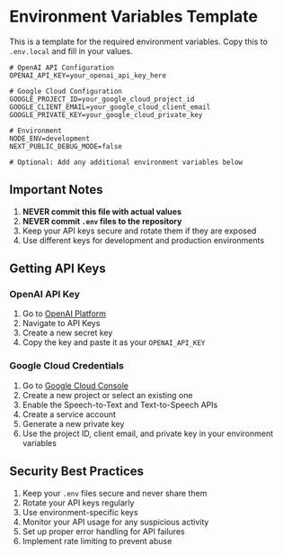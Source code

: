 # Environment Variables Template

This is a template for the required environment variables. Copy this to `.env.local` and fill in your values.

```env
# OpenAI API Configuration
OPENAI_API_KEY=your_openai_api_key_here

# Google Cloud Configuration
GOOGLE_PROJECT_ID=your_google_cloud_project_id
GOOGLE_CLIENT_EMAIL=your_google_cloud_client_email
GOOGLE_PRIVATE_KEY=your_google_cloud_private_key

# Environment
NODE_ENV=development
NEXT_PUBLIC_DEBUG_MODE=false

# Optional: Add any additional environment variables below
```

## Important Notes

1. **NEVER commit this file with actual values**
2. **NEVER commit `.env` files to the repository**
3. Keep your API keys secure and rotate them if they are exposed
4. Use different keys for development and production environments

## Getting API Keys

### OpenAI API Key
1. Go to [OpenAI Platform](https://platform.openai.com)
2. Navigate to API Keys
3. Create a new secret key
4. Copy the key and paste it as your `OPENAI_API_KEY`

### Google Cloud Credentials
1. Go to [Google Cloud Console](https://console.cloud.google.com)
2. Create a new project or select an existing one
3. Enable the Speech-to-Text and Text-to-Speech APIs
4. Create a service account
5. Generate a new private key
6. Use the project ID, client email, and private key in your environment variables

## Security Best Practices

1. Keep your `.env` files secure and never share them
2. Rotate your API keys regularly
3. Use environment-specific keys
4. Monitor your API usage for any suspicious activity
5. Set up proper error handling for API failures
6. Implement rate limiting to prevent abuse 